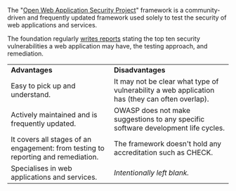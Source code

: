   
The "[Open Web Application Security Project](https://owasp.org/)" framework is a community-driven and frequently updated framework used solely to test the security of web applications and services.


The foundation regularly [writes reports](https://owasp.org/www-project-top-ten/2017/) stating the top ten security vulnerabilities a web application may have, the testing approach, and remediation.


|                                                                                   |                                                                                                |
| --------------------------------------------------------------------------------- | ---------------------------------------------------------------------------------------------- |
| **Advantages**                                                                    | **Disadvantages**                                                                              |
| Easy to pick up and understand.                                                   | It may not be clear what type of vulnerability a web application has (they can often overlap). |
| Actively maintained and is frequently updated.                                    | OWASP does not make suggestions to any specific software development life cycles.              |
| It covers all stages of an engagement: from testing to reporting and remediation. | The framework doesn't hold any accreditation such as CHECK.                                    |
| Specialises in web applications and services.                                     | _Intentionally left blank._                                                                    |
